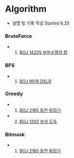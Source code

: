 # Algorithm
* 설명 및 기록 작성 Started 6.25  

### BruteForce 
* 01. [BOJ 14225 부분수열의 합](https://github.com/minchjung/Algorithm/wiki/BruteForce)  
### BFS
* 01. [BOJ 9019 DSLR ](https://github.com/minchjung/Algorithm/wiki/BFS)
### Greedy
* 01. [BOJ 2185 동전 뒤집기](https://github.com/minchjung/Algorithm/wiki/Greedy)
* 02. [BOJ 1202 보석 도둑](https://github.com/minchjung/Algorithm/wiki/Greedy02)
### Bitmask
* 01. [BOJ 2185 동전 뒤집기](https://github.com/minchjung/Algorithm/wiki/BitMask)  

